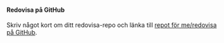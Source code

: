 #### Redovisa på GitHub

Skriv något kort om ditt redovisa-repo och länka till [repot för me/redovisa på GitHub](https://github.com/EmilHacklin/designev2).
